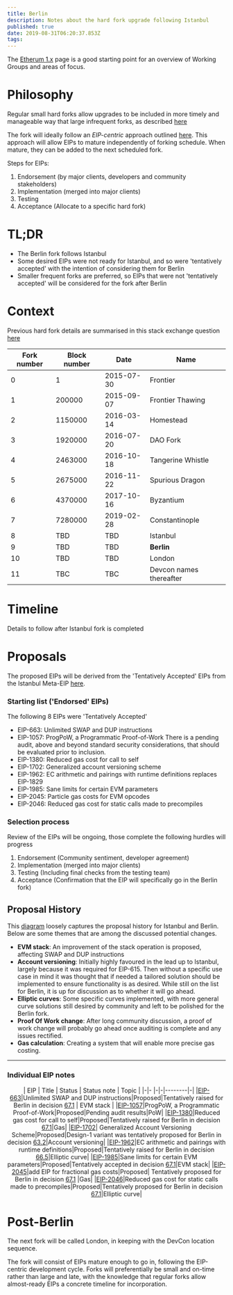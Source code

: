```yaml
---
title: Berlin
description: Notes about the hard fork upgrade following Istanbul
published: true
date: 2019-08-31T06:20:37.853Z
tags: 
---
```


The [Etherum 1.x](/eth1) page is a good starting point for an overview of Working Groups and areas of focus.

# Philosophy

Regular small hard forks allow upgrades to be included in more timely and manageable way that large infrequent forks, as described [here](https://ethereum-magicians.org/t/more-frequent-smaller-hardforks-vs-less-frequent-larger-ones/2929/28) 

The fork will ideally follow an *EIP-centric* approach outlined [here](https://notes.ethereum.org/@holiman/S1ELAYY7S?type=view). This approach will allow EIPs to mature independently of forking schedule. When mature, they can be added to the next scheduled fork.

Steps for EIPs:
1. Endorsement (by major clients, developers and community stakeholders)
2. Implementation (merged into major clients)
3. Testing
4. Acceptance (Allocate to a specific hard fork)

# TL;DR

- The Berlin fork follows Istanbul 
- Some desired EIPs were not ready for Istanbul, and so were 'tentatively accepted' with the intention of considering them for Berlin
- Smaller frequent forks are preferred, so EIPs that were not 'tentatively accepted' will be considered for the fork after Berlin

# Context

Previous hard fork details are summarised in this stack exchange question [here](https://ethereum.stackexchange.com/questions/13014/please-provide-a-summary-of-the-ethereum-hard-forks)

| Fork number | Block number | Date | Name |
|---|---|---|---|
|0|1|2015-07-30|Frontier|
|1|200000|2015-09-07|Frontier Thawing|
|2|1150000|2016-03-14|Homestead|
|3|1920000|2016-07-20|DAO Fork|
|4|2463000|2016-10-18|Tangerine Whistle|
|5|2675000|2016-11-22|Spurious Dragon|
|6|4370000|2017-10-16|Byzantium|
|7|7280000|2019-02-28|Constantinople|
|8|TBD|TBD|Istanbul|
|9|TBD|TBD|**Berlin**|
|10|TBD|TBD|London|
|11|TBC|TBC|Devcon names thereafter|


# Timeline
Details to follow after Istanbul fork is completed

# Proposals

The proposed EIPs will be derived from the 'Tentatively Accepted' EIPs from the Istanbul Meta-EIP [here](https://eips.ethereum.org/EIPS/eip-1679).

### Starting list ('Endorsed' EIPs)

The following 8 EIPs were 'Tentatively Accepted'
- EIP-663: Unlimited SWAP and DUP instructions
- EIP-1057: ProgPoW, a Programmatic Proof-of-Work
There is a pending audit, above and beyond standard security considerations, that should be evaluated prior to inclusion.
- EIP-1380: Reduced gas cost for call to self
- EIP-1702: Generalized account versioning scheme
- EIP-1962: EC arithmetic and pairings with runtime definitions
replaces EIP-1829
- EIP-1985: Sane limits for certain EVM parameters
- EIP-2045: Particle gas costs for EVM opcodes
- EIP-2046: Reduced gas cost for static calls made to precompiles

### Selection process

Review of the EIPs will be ongoing, those complete the following hurdles will progress
1. Endorsement (Community sentiment, developer agreement)
2. Implementation (merged into major clients)
3. Testing (Including final checks from the testing team)
4. Acceptance (Confirmation that the EIP will specifically go in the Berlin fork)

## Proposal History

This [diagram](https://docs.google.com/drawings/d/1K40GGAcNGjWhe9I0G4AIgGxppgLiL5_gdFcg9lG2YWI/edit?usp=sharing) loosely captures the proposal history for Istanbul and Berlin. Below are some themes that are among the discussed potential changes.

- **EVM stack**: An improvement of the stack operation is proposed, affecting SWAP and DUP instructions
- **Account versioning**: Initially highly favoured in the lead up to Istanbul, largely because it was required for EIP-615. Then without a specific use case in mind it was thought that if needed a tailored solution should be implemented to ensure functionality is as desired. While still on the list for Berlin, it is up for discussion as to whether it will go ahead.
- **Elliptic curves**: Some specific curves implemented, with more general curve solutions still desired by community and left to be polished for the Berlin fork.
- **Proof Of Work change**: After long community discussion, a proof of work change will probably go ahead once auditing is complete and any issues rectified.
- **Gas calculation**: Creating a system that will enable more precise gas costing.

---------

### Individual EIP notes

<div align="center">

| EIP | Title | Status | Status note | Topic |
|-|- |-|-|--------|-|
|[EIP-663](https://eips.ethereum.org/EIPS/eip-663)|Unlimited SWAP and DUP instructions|Proposed|Tentatively raised for Berlin in decision [67.1](https://github.com/ethereum/pm/blob/master/All%20Core%20Devs%20Meetings/Meeting%2067.md)  | EVM stack |
|[EIP-1057](https://eips.ethereum.org/EIPS/eip-1057)|ProgPoW, a Programmatic Proof-of-Work|Proposed|Pending audit results|PoW|
|[EIP-1380](https://eips.ethereum.org/EIPS/eip-1380)|Reduced gas cost for call to self|Proposed|Tentatively raised for Berlin in decision [67.1](https://github.com/ethereum/pm/blob/master/All%20Core%20Devs%20Meetings/Meeting%2067.md)|Gas|
|[EIP-1702](https://eips.ethereum.org/EIPS/eip-1702)| Generalized Account Versioning Scheme|Proposed|Design-1 variant was tentatively proposed for Berlin in decision [63.2](https://github.com/ethereum/pm/blob/master/All%20Core%20Devs%20Meetings/Meeting%2063.md)|Account versioning|
|[EIP-1962](https://eips.ethereum.org/EIPS/eip-1962)|EC arithmetic and pairings with runtime definitions|Proposed|Tentatively raised for Berlin in decision [66.5](https://github.com/ethereum/pm/blob/master/All%20Core%20Devs%20Meetings/Meeting%2066.md)|Elliptic curve|
|[EIP-1985](https://eips.ethereum.org/EIPS/eip-1985)|Sane limits for certain EVM parameters|Proposed|Tentatively accepted in decision [67.1](https://github.com/ethereum/pm/blob/master/All%20Core%20Devs%20Meetings/Meeting%2067.md)|EVM stack|
|[EIP-2045](https://eips.ethereum.org/EIPS/eip-2045)|add EIP for fractional gas costs|Proposed| Tentatively proposed for Berlin in decision [67.1](https://github.com/ethereum/pm/blob/master/All%20Core%20Devs%20Meetings/Meeting%2067.md)	|Gas|
|[EIP-2046](https://eips.ethereum.org/EIPS/eip-2046)|Reduced gas cost for static calls made to precompiles|Proposed|Tentatively proposed for Berlin in decision [67.1](https://github.com/ethereum/pm/blob/master/All%20Core%20Devs%20Meetings/Meeting%2067.md)|Elliptic curve|


</div>

# Post-Berlin

The next fork will be called London, in keeping with the DevCon location sequence. 

The fork will consist of EIPs mature enough to go in, following the EIP-centric development cycle. Forks will preferentially be small and on-time rather than large and late, with the knowledge that regular forks allow almost-ready EIPs a concrete timeline for incorporation.